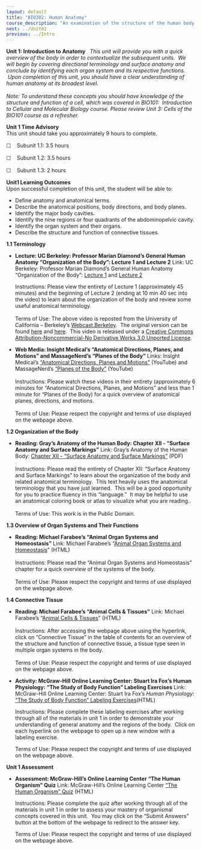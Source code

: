 ```yaml
---
layout: default
title: "BIO302: Human Anatomy"
course_description: "An examination of the structure of the human body at the cellular, tissue, organ, and organ system levels. Topics include: the integumentary, skeletal, muscular, nervous, cardiovascular, lymphatic, respiratory, digestive, urinary, endocrine, and reproductive systems."
next: ../Unit02
previous: ../Intro
---
```

**Unit 1: Introduction to Anatomy** <span id="1"></span> 
**This unit will provide you with a quick overview of the body in order
to contextualize the subsequent units.  We will begin by covering
directional terminology and surface anatomy and conclude by identifying
each organ system and its respective functions.  Upon completion of this
unit, you should have a clear understanding of human anatomy at its
broadest level.*  
    
 *Note: To understand these concepts you should have knowledge of the
structure and function of a cell, which was covered in BIO101:
 Introduction to Cellular and Molecular Biology course. Please review
Unit 3: Cells of the BIO101 course as a refresher.**

**Unit 1 Time Advisory**  
This unit should take you approximately 9 hours to complete.  
  
 <span class="Apple-style-span" style="line-height: 19px;">☐  
 </span><span class="Apple-style-span"
style="line-height: 19px;">Subunit 1.1: 3.5 hours</span>

<span class="Apple-style-span" style="line-height: 19px;">☐  
 </span><span class="Apple-style-span"
style="line-height: 19px;">Subunit 1.2: 3.5 hours</span>

<span class="Apple-style-span" style="line-height: 19px;">☐  
 </span><span class="Apple-style-span"
style="line-height: 19px;">Subunit 1.3: 2 hours</span>

**Unit1 Learning Outcomes**  
Upon successful completion of this unit, the student will be able to:  
-   Define anatomy and anatomical terms.
-   Describe the anatomical positions, body directions, and body planes.
-   Identify the major body cavities.
-   Identify the nine regions or four quadrants of the abdominopelvic
    cavity.
-   Identify the organ system and their organs.
-   Describe the structure and function of connective tissues.

**1.1 Terminology** <span id="1.1"></span> 
-   **Lecture: UC Berkeley: Professor Marian Diamond’s General Human
    Anatomy “Organization of the Body”: Lecture 1 and Lecture 2**
    Link: UC Berkeley: Professor Marian Diamond’s General Human Anatomy
    “Organization of the Body”: [Lecture
    1](http://www.youtube.com/watch?v=1Fyqg05L3wI) and [Lecture
    2](http://www.youtube.com/watch?v=36XmnYLxYyU)  
      
     Instructions: Please view the entirety of Lecture 1 (approximately
    45 minutes) and the beginning of Lecture 2 (ending at 10 min 40 sec
    into the video) to learn about the organization of the body and
    review some useful anatomical terminology.  
          
     Terms of Use: The above video is reposted from the University of
    California – Berkeley’s
    [Webcast.Berkeley](http://webcast.berkeley.edu/).  The original
    version can be found
    [here](http://www.youtube.com/watch?v=S9WtBRNydso) and
    [here](http://www.youtube.com/watch?v=FjCIRLwkl3k).  This video is
    released under a [Creative Commons Attribution-Noncommercial-No
    Derivative Works 3.0 Unported
    License](http://creativecommons.org/licenses/by-nc-nd/3.0/).  

-   **Web Media: Insight Medical’s “Anatomical Directions, Planes, and
    Motions” and MassageNerd’s “Planes of the Body”**
    Links: Insight Medical’s [“Anatomical Directions, Planes and
    Motions”](http://www.youtube.com/watch?v=qfJxNqLBSA4&feature=related) (YouTube)
    and MassageNerd’s [“Planes of the
    Body”](http://www.youtube.com/watch?v=nSpMub-xHNc&feature=fvw) (YouTube)  
        
     Instructions: Please watch these videos in their entirety
    (approximately 6 minutes for “Anatomical Directions, Planes, and
    Motions” and less than 1 minute for “Planes of the Body) for a quick
    overview of anatomical planes, directions, and motions.  
        
     Terms of Use: Please respect the copyright and terms of use
    displayed on the webpage above.

**1.2 Organization of the Body** <span id="1.2"></span> 
-   **Reading: Gray’s Anatomy of the Human Body: Chapter XII - “Surface
    Anatomy and Surface Markings”**
    Link: Gray’s Anatomy of the Human Body: [Chapter XII - “Surface
    Anatomy and Surface
    Markings”](http://www.saylor.org/site/wp-content/uploads/2014/06/BIO302-Anatomy_of_the_Human_Body-Chapter-XII.pdf)
    (PDF)  
        
     Instructions: Please read the entirety of Chapter XII: “Surface
    Anatomy and Surface Markings” to learn about the organization of the
    body and related anatomical terminology.  This text heavily uses the
    anatomical terminology that you have just learned.  This will be a
    good opportunity for you to practice fluency in this “language.”  It
    may be helpful to use an anatomical coloring book or atlas to
    visualize what you are reading..  
        
     Terms of Use: This work is in the Public Domain.

**1.3 Overview of Organ Systems and Their Functions** <span
id="1.3"></span> 
-   **Reading: Michael Farabee’s “Animal Organ Systems and
    Homeostasis”**
    Link: Michael Farabee’s “[Animal Organ Systems and
    Homeostasis](http://www.emc.maricopa.edu/faculty/farabee/biobk/BioBookANIMORGSYS.html)”
    (HTML)  
        
     Instructions: Please read the “Animal Organ Systems and
    Homeostasis” chapter for a quick overview of the systems of the
    body.    
        
     Terms of Use: Please respect the copyright and terms of use
    displayed on the webpage above.

**1.4 Connective Tissue** <span id="1.4"></span> 
-   **Reading: Michael Farabee’s “Animal Cells & Tissues”**
    Link: Michael Farabee’s “[Animal Cells &
    Tissues](http://www.emc.maricopa.edu/faculty/farabee/biobk/BioBookAnimalTS.html#Connective%20Tissue)”
    (HTML)  
        
     Instructions: After accessing the webpage above using the
    hyperlink, click on “Connective Tissue” in the table of contents for
    an overview of the structure and function of connective tissue, a
    tissue type seen in multiple organ systems in the body.  
        
     Terms of Use: Please respect the copyright and terms of use
    displayed on the webpage above.

-   **Activity: McGraw-Hill Online Learning Center: Stuart Ira Fox’s
    Human Physiology: “The Study of Body Function” Labeling Exercises**
    Link: McGraw-Hill Online Learning Center: Stuart Ira Fox’s *Human
    Physiology*: [“The Study of Body Function” Labeling
    Exercises](http://highered.mcgraw-hill.com/sites/0072919280/student_view0/chapter1/labeling_exercises.html)(HTML)  
      
     Instructions: Please complete these labeling exercises after
    working through all of the materials in unit 1 in order to
    demonstrate your understanding of general anatomy and the regions of
    the body.  Click on each hyperlink on the webpage to open up a new
    window with a labeling exercise.  
      
     Terms of Use: Please respect the copyright and terms of use
    displayed on the webpage above.

**Unit 1 Assessment** <span id="1.5"></span> 
-   **Assessment: McGraw-Hill’s Online Learning Center “The Human
    Organism” Quiz**
    Link: McGraw-Hill’s Online Learning Center [“The Human Organism”
    Quiz](http://highered.mcgraw-hill.com/sites/0072351136/student_view0/chapter1/chapter_quiz.html)
    (HTML)  
      
     Instructions: Please complete the quiz after working through all of
    the materials in unit 1 in order to assess your mastery of
    organismal concepts covered in this unit.  You may click on the
    “Submit Answers” button at the bottom of the webpage to redirect to
    the answer key.  
      
     Terms of Use: Please respect the copyright and terms of use
    displayed on the webpage above.


